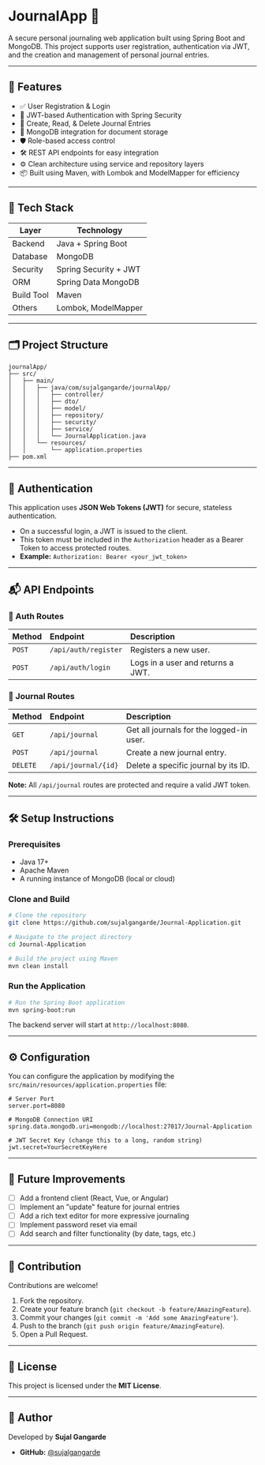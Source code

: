 # JournalApp 📝

A secure personal journaling web application built using Spring Boot and MongoDB. This project supports user registration, authentication via JWT, and the creation and management of personal journal entries.

---

## 🚀 Features

- ✅ User Registration & Login
- 🔐 JWT-based Authentication with Spring Security
- 📓 Create, Read, & Delete Journal Entries
- 🧠 MongoDB integration for document storage
- 🛡 Role-based access control
- 🛠 REST API endpoints for easy integration
- ⚙️ Clean architecture using service and repository layers
- 📦 Built using Maven, with Lombok and ModelMapper for efficiency

---

## 🧾 Tech Stack

| Layer          | Technology             |
| -------------- | ---------------------- |
| Backend        | Java + Spring Boot     |
| Database       | MongoDB                |
| Security       | Spring Security + JWT  |
| ORM            | Spring Data MongoDB    |
| Build Tool     | Maven                  |
| Others         | Lombok, ModelMapper    |

---

## 🗂️ Project Structure

```
journalApp/
├── src/
│   ├── main/
│   │   ├── java/com/sujalgangarde/journalApp/
│   │   │   ├── controller/
│   │   │   ├── dto/
│   │   │   ├── model/
│   │   │   ├── repository/
│   │   │   ├── security/
│   │   │   ├── service/
│   │   │   └── JournalApplication.java
│   │   └── resources/
│   │       └── application.properties
├── pom.xml
```

---

## 🔑 Authentication

This application uses **JSON Web Tokens (JWT)** for secure, stateless authentication.
- On a successful login, a JWT is issued to the client.
- This token must be included in the `Authorization` header as a Bearer Token to access protected routes.
- **Example:** `Authorization: Bearer <your_jwt_token>`

---

## 📬 API Endpoints

### 🔐 Auth Routes
| Method | Endpoint             | Description             |
| :---   | :---                 | :---                    |
| `POST` | `/api/auth/register` | Registers a new user.   |
| `POST` | `/api/auth/login`    | Logs in a user and returns a JWT. |

### 📓 Journal Routes
| Method | Endpoint              | Description                             |
| :---   | :---                  | :---                                    |
| `GET`  | `/api/journal`        | Get all journals for the logged-in user. |
| `POST` | `/api/journal`        | Create a new journal entry.             |
| `DELETE`| `/api/journal/{id}`  | Delete a specific journal by its ID.      |

**Note:** All `/api/journal` routes are protected and require a valid JWT token.

---

## 🛠️ Setup Instructions

### Prerequisites
- Java 17+
- Apache Maven
- A running instance of MongoDB (local or cloud)

### Clone and Build
```bash
# Clone the repository
git clone https://github.com/sujalgangarde/Journal-Application.git

# Navigate to the project directory
cd Journal-Application

# Build the project using Maven
mvn clean install
```

### Run the Application

```bash
# Run the Spring Boot application
mvn spring-boot:run
```

The backend server will start at `http://localhost:8080`.

-----

## ⚙️ Configuration

You can configure the application by modifying the `src/main/resources/application.properties` file:

```properties
# Server Port
server.port=8080

# MongoDB Connection URI
spring.data.mongodb.uri=mongodb://localhost:27017/Journal-Application

# JWT Secret Key (change this to a long, random string)
jwt.secret=YourSecretKeyHere
```

-----

## 🔮 Future Improvements

  - [ ] Add a frontend client (React, Vue, or Angular)
  - [ ] Implement an "update" feature for journal entries
  - [ ] Add a rich text editor for more expressive journaling
  - [ ] Implement password reset via email
  - [ ] Add search and filter functionality (by date, tags, etc.)

-----

## 🤝 Contribution

Contributions are welcome!

1.  Fork the repository.
2.  Create your feature branch (`git checkout -b feature/AmazingFeature`).
3.  Commit your changes (`git commit -m 'Add some AmazingFeature'`).
4.  Push to the branch (`git push origin feature/AmazingFeature`).
5.  Open a Pull Request.

-----

## 📜 License

This project is licensed under the **MIT License**.

-----

## 🙋 Author

Developed by **Sujal Gangarde**

  - **GitHub:** [@sujalgangarde](https://github.com/sujalgangarde)
